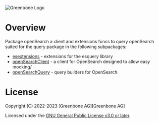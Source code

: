 ![Greenbone Logo](https://www.greenbone.net/wp-content/uploads/gb_new-logo_horizontal_rgb_small.png)

# Overview

Package openSearch a client and extensions funcs to query openSearch suited for the query package in the following
subpackages:

* [esextensions](esextensions/README.md) - extensions for the esquery library
* [openSearchClient](openSearchClient/README.md) - a client for OpenSearch designed to allow easy mocking/
* [openSearchQuery](openSearchQuery/README.md) - query builders for OpenSearch

# License

Copyright (C) 2022-2023 [Greenbone AG][Greenbone AG]

Licensed under the [GNU General Public License v3.0 or later](../../LICENSE).


